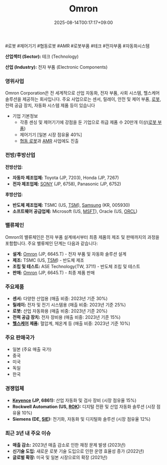 ﻿---
title: "Omron"
date: 2025-08-14T00:17:17+09:00
lastmod: 2025-08-14T00:17:17+09:00
type: docs
sidebar:
  open: true
weight: 657
---
<div style="display:none">
  <meta property="article:published_time" content="2025-08-13T15:17:17Z" />
  <meta property="article:modified_time" content="2025-08-13T15:17:17Z" />
</div>
#로봇 #제어기기 #협동로봇 #AMR #로봇부품 #테크 #전자부품 #자동화시스템

**산업섹터 (Sector):** 테크 (Technology)  

**산업 (Industry):** 전자 부품 (Electronic Components)

### 영위사업

Omron Corporation은 전 세계적으로 산업 자동화, 전자 부품, 사회 시스템, 헬스케어 솔루션을 제공하는 회사입니다. 주요 사업으로는 센서, 릴레이, 안전 및 제어 부품, [로봇](/industry-study/로봇/), 전력 공급 장치, 자동화 시스템 제품 등이 있습니다

- 기업 기본정보
	- 각종 센싱 및 제어기기에 강점을 둔 기업으로 취급 제품 수 20만개 이상([로봇 부품](/industry-study/로봇-부품/))
	- 제어기기 [일본 시장 점유율 40%]
	- [협동 로봇](/industry-study/협동-로봇/)과 [AMR](/industry-study/amr/) 사업에도 진출

### 전방/후방산업

**전방산업:**

- **자동차 제조업체:** Toyota (JP, 7203), Honda (JP, 7267)
- **전자 제조업체:** [SONY](/company-analysis/sony/) (JP, 6758), Panasonic (JP, 6752)

**후방산업:**

- **반도체 제조업체:** TSMC (US, [TSM](/company-analysis/tsm/)), [Samsung](/industry-study/samsung/) (KR, 005930)
- **소프트웨어 공급업체:** Microsoft (US, [MSFT](/company-analysis/msft/)), Oracle (US, [ORCL](/company-analysis/orcl/))

### 밸류체인

Omron의 밸류체인은 전자 부품 설계에서부터 최종 제품의 제조 및 판매까지의 과정을 포함합니다. 주요 밸류체인 단계는 다음과 같습니다:

- **설계:** [Omron](/company-analysis/omron/) (JP, 6645.T) - 전자 부품 및 자동화 솔루션 설계
- **제조:** TSMC (US, [TSM](/company-analysis/tsm/)) - 반도체 제조
- **조립 및 테스트:** ASE Technology(TW, 3711) - 반도체 조립 및 테스트
- **판매:** [Omron](/company-analysis/omron/) (JP, 6645.T) - 최종 제품 판매

### 주요제품

- **센서:** 다양한 산업용 (매출 비중: 2023년 기준 30%)
- **릴레이:** 전자 및 전기 시스템용 (매출 비중: 2023년 기준 25%)
- **로봇:** 산업 자동화용 (매출 비중: 2023년 기준 20%)
- **전력 공급 장치:** 전자 장비용 (매출 비중: 2023년 기준 15%)
- **[헬스케어](/industry-study/2산업헬스케어/) 제품:** 혈압계, 체온계 등 (매출 비중: 2023년 기준 10%)

### 주요 판매국가

- 일본 (주요 매출 국가)
- 중국
- 미국
- 독일
- 한국

### 경쟁업체

- **[Keyence](/company-analysis/keyence/) (JP, 6861):** 산업 자동화 및 검사 장비 (시장 점유율 15%)
- **Rockwell Automation (US, [ROK](/company-analysis/rok/)):** 디지털 전환 및 산업 자동화 솔루션 (시장 점유율 10%)
- **Siemens (DE, [SIE](/company-analysis/sie/)):** 전기화, 자동화 및 디지털화 솔루션 (시장 점유율 12%)

### 최근 3년 내 주요 이슈

- **매출 감소:** 2023년 매출 감소로 인한 재정 문제 발생 (2023년)
- **신기술 도입:** 새로운 로봇 기술 도입으로 인한 운영 효율성 증가 (2022년)
- **글로벌 확장:** 미국 및 일본 시장으로의 확장 (2021년)
